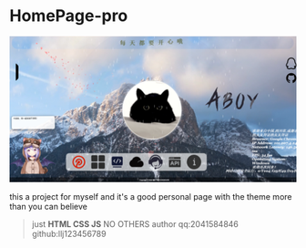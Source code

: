 # HomePage-pro

![alt text](image.png)

<p> this a project for myself and it's a good  personal page with the theme more than you can believe 
</p>

> just **HTML CSS JS** NO OTHERS
>author
>qq:2041584846
>github:llj123456789
